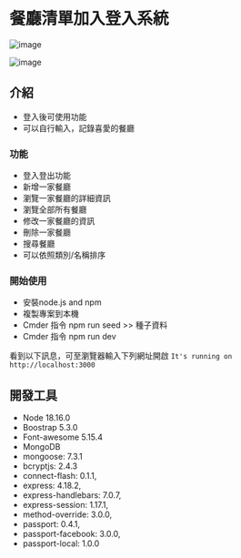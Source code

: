 # 餐廳清單加入登入系統
![image](https://github.com/dingbum73/restaurant_list_S3/assets/124600894/f157dc66-e820-4e3a-b683-9af109b3bde8)

![image](https://github.com/dingbum73/restaurant_list_S3/assets/124600894/b9118265-757e-42c2-8ba5-5f46080bb18a)




## 介紹
- 登入後可使用功能
- 可以自行輸入，記錄喜愛的餐廳

### 功能
- 登入登出功能
- 新增一家餐廳
- 瀏覽一家餐廳的詳細資訊
- 瀏覽全部所有餐廳
- 修改一家餐廳的資訊
- 刪除一家餐廳
- 搜尋餐廳
- 可以依照類別/名稱排序

### 開始使用
- 安裝node.js and npm
- 複製專案到本機
- Cmder 指令 npm run seed >> 種子資料
- Cmder 指令 npm run dev

看到以下訊息，可至瀏覽器輸入下列網址開啟
   `It's running on http://localhost:3000` 


## 開發工具
- Node 18.16.0
- Boostrap 5.3.0
- Font-awesome 5.15.4
- MongoDB
- mongoose: 7.3.1
- bcryptjs: 2.4.3
- connect-flash: 0.1.1,
- express: 4.18.2,
- express-handlebars: 7.0.7,
- express-session: 1.17.1,
- method-override: 3.0.0,
- passport: 0.4.1,
- passport-facebook: 3.0.0,
- passport-local: 1.0.0
